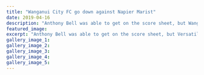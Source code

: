 ```yaml
---
title: "Wanganui City FC go down against Napier Marist"
date: 2019-04-16
description: "Anthony Bell was able to get on the score sheet, but Wanganui City FC missed out on the points when losing 3-2 to Napier...."
featured_image: 
excerpt: "Anthony Bell was able to get on the score sheet, but Versatile Wanganui City FC missed out on the points when losing 3-2 to Napier Marist."
gallery_image_1: 
gallery_image_2: 
gallery_image_3: 
gallery_image_4: 
gallery_image_5: 
---
```

